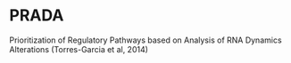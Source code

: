 # PRADA
Prioritization of Regulatory Pathways based on Analysis of RNA Dynamics Alterations (Torres-Garcia et al, 2014)
